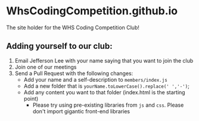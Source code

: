 # WhsCodingCompetition.github.io
The site holder for the WHS Coding Competition Club!
## Adding yourself to our club:
1. Email Jefferson Lee with your name saying that you want to join the club
2. Join one of our meetings
3. Send a Pull Request with the following changes:
	* Add your name and a self-description to `members/index.js`
	* Add a new folder that is `yourName.toLowerCase().replace(' ','-')`;
	* Add any content you want to that folder (index.html is the starting point)
		* Please try using pre-existing libraries from `js` and `css`. Please don't
		import gigantic front-end libraries

